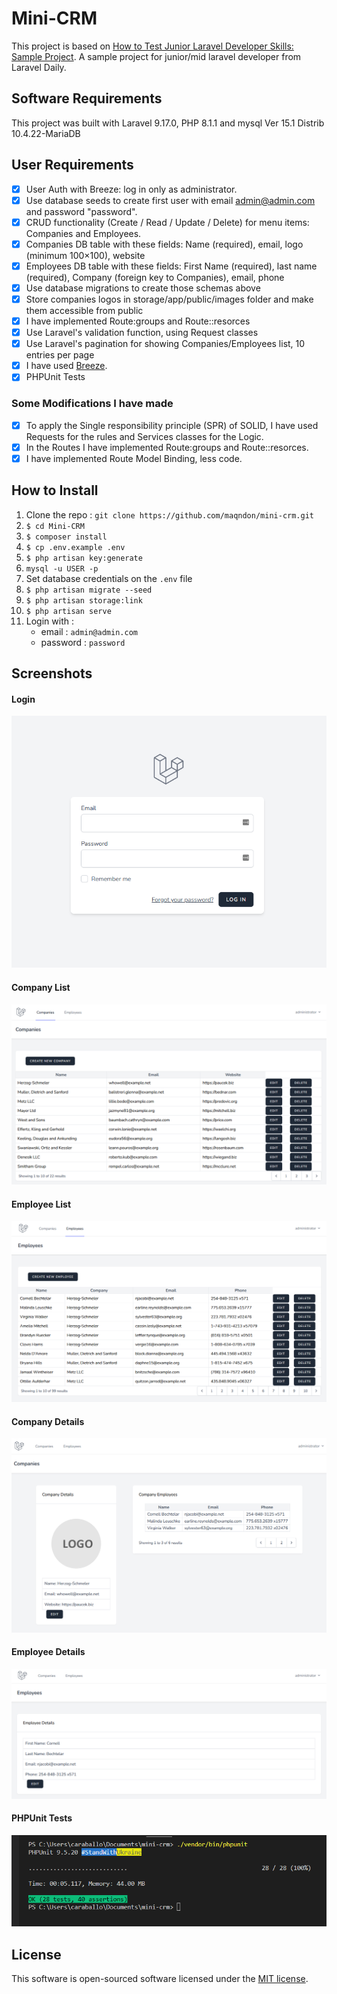 # Mini-CRM

This project is based on [How to Test Junior Laravel Developer Skills: Sample Project](http://laraveldaily.com/test-junior-laravel-developer-sample-project).
A sample project for junior/mid laravel developer from Laravel Daily.

## Software Requirements

This project was built with Laravel 9.17.0, PHP 8.1.1 and mysql Ver 15.1 Distrib 10.4.22-MariaDB

## User Requirements

* [x] User Auth with Breeze: log in only as administrator.
* [x] Use database seeds to create first user with email admin@admin.com and password "password".
* [x] CRUD functionality (Create / Read / Update / Delete) for menu items: Companies and Employees.
* [x] Companies DB table with these fields: Name (required), email, logo (minimum 100×100), website
* [x] Employees DB table with these fields: First Name (required), last name (required), Company (foreign key to Companies), email, phone
* [x] Use database migrations to create those schemas above
* [x] Store companies logos in storage/app/public/images folder and make them accessible from public
* [x] I have implemented Route:groups and Route::resorces
* [x] Use Laravel's validation function, using Request classes
* [x] Use Laravel's pagination for showing Companies/Employees list, 10 entries per page
* [x] I have used [Breeze](https://laravel.com/docs/9.x/starter-kits#laravel-breeze).
* [x] PHPUnit Tests

### Some Modifications I have made

* [x] To apply the Single responsibility principle (SPR) of SOLID, I have used Requests for the rules and Services classes for the Logic.
* [x] In the Routes I have implemented Route:groups and Route::resorces.
* [x] I have implemented Route Model Binding, less code.

## How to Install

1. Clone the repo : `git clone https://github.com/maqndon/mini-crm.git`
2. `$ cd Mini-CRM`
3. `$ composer install`
4. `$ cp .env.example .env`
5. `$ php artisan key:generate`
6. `mysql -u USER -p`
7. Set database credentials on the `.env` file
8. `$ php artisan migrate --seed`
9. `$ php artisan storage:link`
10. `$ php artisan serve`
11. Login with :
    - email : `admin@admin.com`
    - password : `password`

## Screenshots

#### Login
![Company List](public/screenshots/login.png)

#### Company List
![Company List](public/screenshots/company-list.png)

#### Employee List
![Employee List](public/screenshots/employee-list.png)

#### Company Details
![Company Details](public/screenshots/company-details.png)

#### Employee Details
![Employee Details](public/screenshots/employee-details.png)

#### PHPUnit Tests
![Company Detail](public/screenshots/Tests.png)


## License

This software is open-sourced software licensed under the [MIT license](LICENSE).
